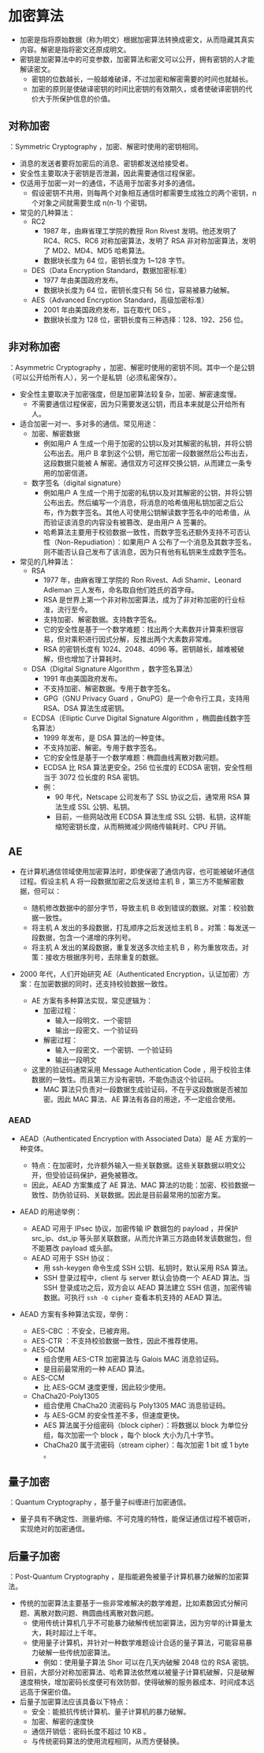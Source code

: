# 加密算法

- 加密是指将原始数据（称为明文）根据加密算法转换成密文，从而隐藏其真实内容。解密是指将密文还原成明文。
- 密钥是加密算法中的可变参数，加密算法和密文可以公开，拥有密钥的人才能解读密文。
  - 密钥的位数越长，一般越难破译，不过加密和解密需要的时间也就越长。
  - 加密的原则是使破译密钥的时间比密钥的有效期久，或者使破译密钥的代价大于所保护信息的价值。

## 对称加密

：Symmetric Cryptography ，加密、解密时使用的密钥相同。
- 消息的发送者要将加密后的消息、密钥都发送给接受者。
- 安全性主要取决于密钥是否泄漏，因此需要通信过程保密。
- 仅适用于加密一对一的通信，不适用于加密多对多的通信。
  - 假设密钥不共用，则每两个对象相互通信时都需要生成独立的两个密钥，n 个对象之间就需要生成 n(n-1) 个密钥。
- 常见的几种算法：
  - RC2
    - 1987 年，由麻省理工学院的教授 Ron Rivest 发明。他还发明了 RC4、RC5、RC6 对称加密算法，发明了 RSA 非对称加密算法，发明了 MD2、MD4、MD5 哈希算法。
    - 数据块长度为 64 位，密钥长度为 1~128 字节。
  - DES（Data Encryption Standard，数据加密标准）
    - 1977 年由美国政府发布。
    - 数据块长度为 64 位，密钥长度只有 56 位，容易被暴力破解。
  - AES（Advanced Encryption Standard，高级加密标准）
    - 2001 年由美国政府发布，旨在取代 DES 。
    - 数据块长度为 128 位，密钥长度有三种选择：128、192、256 位。

## 非对称加密

：Asymmetric Cryptography ，加密、解密时使用的密钥不同。其中一个是公钥（可以公开给所有人），另一个是私钥（必须私密保存）。
- 安全性主要取决于加密强度，但是加密算法较复杂，加密、解密速度慢。
  - 不需要通信过程保密，因为只需要发送公钥，而且本来就是公开给所有人。
- 适合加密一对一、多对多的通信。常见用途：
  - 加密、解密数据
    - 例如用户 A 生成一个用于加密的公钥以及对其解密的私钥，并将公钥公布出去。用户 B 拿到这个公钥，用它加密一段数据然后公布出去，这段数据只能被 A 解密。通信双方可这样交换公钥，从而建立一条专用的加密信道。
  - 数字签名（digital signature）
    - 例如用户 A 生成一个用于加密的私钥以及对其解密的公钥，并将公钥公布出去。然后编写一个消息，将消息的哈希值用私钥加密之后公布，作为数字签名。其他人可使用公钥解读数字签名中的哈希值，从而验证该消息的内容没有被篡改、是由用户 A 签署的。
    - 哈希算法主要用于校验数据一致性，而数字签名还额外支持不可否认性（Non-Repudiation）：如果用户 A 公布了一个消息及其数字签名，则不能否认自己发布了该消息，因为只有他有私钥来生成数字签名。
- 常见的几种算法：
  - RSA
    - 1977 年，由麻省理工学院的 Ron Rivest、Adi Shamir、Leonard Adleman 三人发布，命名取自他们姓氏的首字母。
    - RSA 是世界上第一个非对称加密算法，成为了非对称加密的行业标准，流行至今。
    - 支持加密、解密数据。支持数字签名。
    - 它的安全性是基于一个数学难题：找出两个大素数并计算乘积很容易，但对乘积进行因式分解，反推出两个大素数非常难。
    - RSA 的密钥长度有 1024、2048、4096 等。密钥越长，越难被破解，但也增加了计算耗时。
  - DSA（Digital Signature Algorithm ，数字签名算法）
    - 1991 年由美国政府发布。
    - 不支持加密、解密数据。专用于数字签名。
    - GPG（GNU Privacy Guard ，GnuPG）是一个命令行工具，支持用 RSA、DSA 算法生成密钥。
  - ECDSA（Elliptic Curve Digital Signature Algorithm ，椭圆曲线数字签名算法）
    - 1999 年发布，是 DSA 算法的一种变体。
    - 不支持加密、解密。专用于数字签名。
    - 它的安全性是基于一个数学难题：椭圆曲线离散对数问题。
    - ECDSA 比 RSA 算法更安全。256 位长度的 ECDSA 密钥，安全性相当于 3072 位长度的 RSA 密钥。
    - 例：
      - 90 年代，Netscape 公司发布了 SSL 协议之后，通常用 RSA 算法生成 SSL 公钥、私钥。
      - 目前，一些网站改用 ECDSA 算法生成 SSL 公钥、私钥，这样能缩短密钥长度，从而稍微减少网络传输耗时、CPU 开销。

## AE

- 在计算机通信领域使用加密算法时，即使保密了通信内容，也可能被破坏通信过程。假设主机 A 将一段数据加密之后发送给主机 B ，第三方不能解密数据，但可以：
  - 随机修改数据中的部分字节，导致主机 B 收到错误的数据。对策：校验数据一致性。
  - 将主机 A 发出的多段数据，打乱顺序之后发送给主机 B 。对策：每发送一段数据，包含一个递增的序列号。
  - 将主机 A 发出的某段数据，重复发送多次给主机 B ，称为重放攻击。对策：接收方根据序列号，去除重复的数据。

- 2000 年代，人们开始研究 AE（Authenticated Encryption，认证加密）方案：在加密数据的同时，还支持校验数据一致性。
  - AE 方案有多种算法实现，常见逻辑为：
    - 加密过程：
      - 输入一段明文、一个密钥
      - 输出一段密文、一个验证码
    - 解密过程：
      - 输入一段密文、一个密钥、一个验证码
      - 输出一段明文
  - 这里的验证码通常采用 Message Authentication Code ，用于校验主体数据的一致性。而且第三方没有密钥，不能伪造这个验证码。
    - MAC 算法只负责对一段数据生成验证码，不在乎这段数据是否被加密。因此 MAC 算法、AE 算法有各自的用途，不一定组合使用。

### AEAD

- AEAD（Authenticated Encryption with Associated Data）是 AE 方案的一种变体。
  - 特点：在加密时，允许额外输入一些关联数据。这些关联数据以明文公开，但受验证码保护，避免被篡改。
  - 因此，AEAD 方案集成了 AE 算法、MAC 算法的功能：加密、校验数据一致性、防伪验证码、关联数据。因此是目前最常用的加密方案。

- AEAD 的用途举例：
  - AEAD 可用于 IPsec 协议，加密传输 IP 数据包的 payload ，并保护 src_ip、dst_ip 等头部关联数据，从而允许第三方路由转发该数据包，但不能篡改 payload 或头部。
  - AEAD 可用于 SSH 协议：
    - 用 ssh-keygen 命令生成 SSH 公钥、私钥时，默认采用 RSA 算法。
    - SSH 登录过程中，client 与 server 默认会协商一个 AEAD 算法。当 SSH 登录成功之后，双方会以 AEAD 算法建立 SSH 信道，加密传输数据。可执行 `ssh -Q cipher` 查看本机支持的 AEAD 算法。

- AEAD 方案有多种算法实现，举例：
  - AES-CBC ：不安全，已被弃用。
  - AES-CTR ：不支持校验数据一致性，因此不推荐使用。
  - AES-GCM
    - 组合使用 AES-CTR 加密算法与 Galois MAC 消息验证码。
    - 是目前最常用的一种 AEAD 算法。
  - AES-CCM
    - 比 AES-GCM 速度更慢，因此较少使用。
  - ChaCha20-Poly1305
    - 组合使用 ChaCha20 流密码与 Poly1305 MAC 消息验证码。
    - 与 AES-GCM 的安全性差不多，但速度更快。
    - AES 算法属于分组密码（block cipher）：将数据以 block 为单位分组，每次加密一个 block ，每个 block 大小为几十字节。
    - ChaCha20 属于流密码（stream cipher）：每次加密 1 bit 或 1 byte 。

## 量子加密

：Quantum Cryptography ，基于量子纠缠进行加密通信。
- 量子具有不确定性、测量坍缩、不可克隆的特性，能保证通信过程不被窃听，实现绝对的加密通信。

## 后量子加密

：Post-Quantum Cryptography ，是指能避免被量子计算机暴力破解的加密算法。
- 传统的加密算法主要基于一些非常难解决的数学难题，比如素数因式分解问题、离散对数问题、椭圆曲线离散对数问题。
  - 使用传统计算机几乎不可能暴力破解传统加密算法，因为穷举的计算量太大，耗时超过上千年。
  - 使用量子计算机，并针对一种数学难题设计合适的量子算法，可能容易暴力破解一些传统加密算法。
    - 例如：使用量子算法 Shor 可以在几天内破解 2048 位的 RSA 密钥。
- 目前，大部分对称加密算法、哈希算法依然难以被量子计算机破解，只是破解速度稍快，增加密码长度便可有效防御，使得破解的服务器成本、时间成本远远高于保密价值。
- 后量子加密算法应该具备以下特点：
  - 安全：能抵抗传统计算机、量子计算机的暴力破解。
  - 加密、解密的速度快
  - 通信开销低：密码长度不超过 10 KB 。
  - 与传统密码算法的使用流程相同，从而方便替换。
